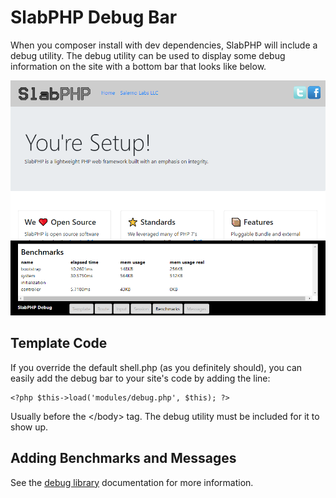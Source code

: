 # SlabPHP Debug Bar

When you composer install with dev dependencies, SlabPHP will include a debug utility. The debug utility can be used to display some debug information on the site with a bottom bar that looks like below.

![Example Debug Bar](debug-bar.png "Example Debug Bar")

## Template Code

If you override the default shell.php (as you definitely should), you can easily add the debug bar to your site's code by adding the line:

    <?php $this->load('modules/debug.php', $this); ?>
    
Usually before the &lt;/body&gt; tag. The debug utility must be included for it to show up.

## Adding Benchmarks and Messages

See the [debug library](https://github.com/SlabPHP/debug) documentation for more information.

